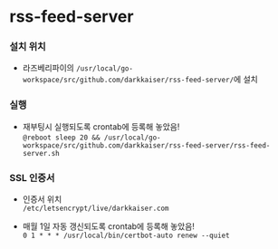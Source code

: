# rss-feed-server

### 설치 위치
* 라즈베리파이의 `/usr/local/go-workspace/src/github.com/darkkaiser/rss-feed-server/`에 설치

### 실행
* 재부팅시 실행되도록 crontab에 등록해 놓았음!   
  `@reboot sleep 20 && /usr/local/go-workspace/src/github.com/darkkaiser/rss-feed-server/rss-feed-server.sh`

### SSL 인증서
* 인증서 위치   
  `/etc/letsencrypt/live/darkkaiser.com`

* 매월 1일 자동 갱신되도록 crontab에 등록해 놓았음!   
  `0 1 * * * /usr/local/bin/certbot-auto renew --quiet`
